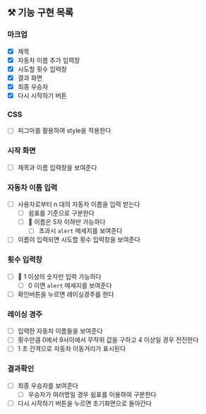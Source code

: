 ## ⚒️ 기능 구현 목록

### 마크업

- [x] 제목
- [x] 자동차 이름 추가 입력창
- [x] 시도할 횟수 입력창
- [x] 결과 화면
- [x] 최종 우승자
- [x] 다시 시작하기 버튼

### CSS

- [ ] 피그마를 활용하여 style을 적용한다

### 시작 화면

- [ ] 제목과 이름 입력창을 보여준다

### 자동차 이름 입력

- [ ] 사용자로부터 n 대의 자동차 이름을 입력 받는다
  - [ ] 쉼표를 기준으로 구분한다
  - [ ] 🚦 이름은 5자 이하만 가능하다
    - [ ] 초과시 `alert` 메세지를 보여준다
- [ ] 이름이 입력되면 시도할 횟수 입력창을 보여준다

### 횟수 입력창

- [ ] 🚦 1 이상의 숫자만 입력 가능하다
  - [ ] 0 이면 `alert` 메세지를 보여준다
- [ ] 확인버튼을 누르면 레이싱경주를 한다

### 레이싱 경주

- [ ] 입력한 자동차 이름들을 보여준다
- [ ] 횟수만큼 0에서 9사이에서 무작위 값을 구하고 4 이상일 경우 전진한다
- [ ] 1 초 간격으로 자동차 이동거리가 표시된다

### 결과확인

- [ ] 최종 우승자를 보여준다
  - [ ] 우승자가 여러명일 경우 쉼표를 이용하여 구분한다
- [ ] 다시 시작하기 버튼을 누르면 초기화면으로 돌아간다
